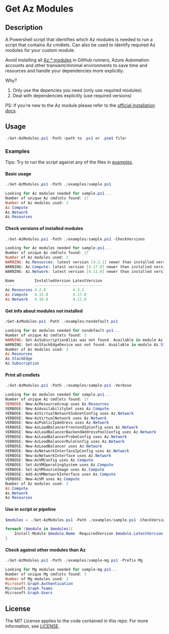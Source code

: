 # Get Az Modules

## Description

A Powershell script that identifies which Az modules is needed to run a script that contains Az cmdlets. Can also be used to identify required Az modules for your custom module.

Avoid installing all [Az.* modules](https://github.com/Azure/azure-powershell/) in GitHub runners, Azure Automation accounts and other transient/minimal environments to save time and resources and handle your dependencies more explicitly.

Why?

1. Only use the depencies you need (only use required modules)
2. Deal with dependencies explicitly (use required versions)

PS: If you're new to the Az module please refer to the [official installation docs](https://docs.microsoft.com/en-us/powershell/azure/install-az-ps).

## Usage


```powershell
./Get-AzModules.ps1 -Path <path to .ps1 or .psm1 file>
```

### Examples

Tips: Try to run the script against any of the files in [examples](./examples).

#### Basic usage

```powershell
./Get-AzModules.ps1 -Path ./examples/sample.ps1

Looking for Az modules needed for sample.ps1...
Number of unique Az cmdlets found: 17
Number of Az modules used: 3
Az.Compute
Az.Network
Az.Resources
```

#### Check versions of installed modules
```powershell
./Get-AzModules.ps1 -Path ./examples/sample.ps1 -CheckVersions

Looking for Az modules needed for sample.ps1...
Number of unique Az cmdlets found: 17
Number of Az modules used: 3
WARNING: Az.Resources: latest version [4.3.1] newer than installed version [4.2.0]
WARNING: Az.Compute: latest version [4.17.0] newer than installed version [4.15.0]
WARNING: Az.Network: latest version [4.11.0] newer than installed version [4.10.0]

Name         InstalledVersion LatestVersion
----         ---------------- -------------
Az.Resources 4.2.0            4.3.1
Az.Compute   4.15.0           4.17.0
Az.Network   4.10.0           4.11.0
```

#### Get info about modules not installed

```powershell
/Get-AzModules.ps1 -Path ./examples/nondefault.ps1

Looking for Az modules needed for nondefault.ps1...
Number of unique Az cmdlets found: 3
WARNING: Get-AzSubscriptionAlias was not found. Available in module Az.Subscription [0.8.0] from PSGallery
WARNING: Get-AzStackEdgeDevice was not found. Available in module Az.StackEdge [0.1.0] from PSGallery
Number of Az modules used: 3
Az.Resources
Az.StackEdge
Az.Subscription
```

#### Print all cmdlets

```powershell
./Get-AzModules.ps1 -Path ./examples/sample.ps1 -Verbose

Looking for Az modules needed for sample.ps1...
Number of unique Az cmdlets found: 17
VERBOSE: New-AzResourceGroup uses Az.Resources
VERBOSE: New-AzAvailabilitySet uses Az.Compute
VERBOSE: New-AzVirtualNetworkSubnetConfig uses Az.Network
VERBOSE: New-AzVirtualNetwork uses Az.Network
VERBOSE: New-AzPublicIpAddress uses Az.Network
VERBOSE: New-AzLoadBalancerFrontendIpConfig uses Az.Network
VERBOSE: New-AzLoadBalancerBackendAddressPoolConfig uses Az.Network
VERBOSE: New-AzLoadBalancerProbeConfig uses Az.Network
VERBOSE: New-AzLoadBalancerRuleConfig uses Az.Network
VERBOSE: New-AzLoadBalancer uses Az.Network
VERBOSE: New-AzNetworkInterfaceIpConfig uses Az.Network
VERBOSE: New-AzNetworkInterface uses Az.Network
VERBOSE: New-AzVMConfig uses Az.Compute
VERBOSE: Set-AzVMOperatingSystem uses Az.Compute
VERBOSE: Set-AzVMSourceImage uses Az.Compute
VERBOSE: Add-AzVMNetworkInterface uses Az.Compute
VERBOSE: New-AzVM uses Az.Compute
Number of Az modules used: 3
Az.Compute
Az.Network
Az.Resources
```

#### Use in script or pipeline

```powershell
$modules = ./Get-AzModules.ps1 -Path ./examples/sample.ps1 -CheckVersions

foreach ($module in $modules){
    Install-Module $module.Name -RequiredVersion $module.LatestVersion -Force
}
```

#### Check against other modules than Az
```powershell
./Get-AzModules.ps1 -Path ./examples/sample-mg.ps1 -Prefix Mg

Looking for Mg modules needed for sample-mg.ps1...
Number of unique Mg cmdlets found: 3
Number of Mg modules used: 3
Microsoft.Graph.Authentication
Microsoft.Graph.Teams
Microsoft.Graph.Users
```

## License

The MIT License applies to the code contained in this repo. For more information, see [LICENSE](./LICENSE).

